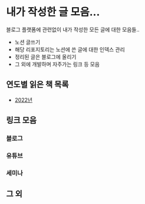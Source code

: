 # 내가 작성한 글 모음...
블로그 플랫폼에 관련없이 내가 작성한 모든 글에 대한 모음들..

- 노션 글쓰기
- 해당 리포지토리는 노션에 쓴 글에 대한 인덱스 관리
- 정리된 글은 블로그에 올리기
- 그 외에 개발하며 자주가는 링크 등 모음

## 연도별 읽은 책 목록
- [2022년]()

## 링크 모음

### 블로그

### 유튜브

### 세미나

## 그 외
